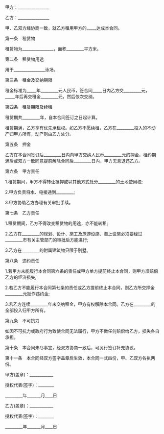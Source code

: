 
 


甲方：________________


乙方：________________


甲、乙双方经协商一致，就乙方租用甲方的_____达成本合同。


第一条　租赁物


租赁物为________________，面积_________平方米。


第二条　租赁物用途


用于________________泳场。


第三条　租金及交纳期限


租金标准为_____年_________元人民币，签合同_____日内乙方交_________元，_____年后再交租金_________元，然后依次交纳。


第四条　租赁期限及续租


租赁期共_________年，自本合同签订之日起计算。


租赁期满，乙方享有优先承租权。如乙方不愿续租，乙方在_________投入的不动产归甲方所有，动产则由乙方处分。


第五条　押金


乙方在本合同签订后_________日内向甲方交纳人民币_________元的押金，租约期满后或双方一致同意提前解除合同后_________日内，甲方无息退还乙方。


第六条　甲方责任


1.租赁期间，甲方不得转让抵押或以其他方式处分_________的土地使用权;


2.甲方负责将水、电接通到_________;


3.甲方协助乙方办理有关审批手续。


第七条　乙方责任


1.租赁期间，乙方不得改变租赁物的用途，亦不能转租;


2.乙方在_________的规划、设计、施工及旅游设施、海上设施必须要经过_________市有关主管部门的审批后方能进行;


3.乙方在_________的附属建筑物只限于别墅。


第八条　违约责任


1.若甲方未能履行本合同第六条的责任或甲方单方提前终止本合同，则甲方须赔偿乙方的经济损失;


2.若乙方不能履行本合同第七条的责任或乙方提前终止本合同，则乙方所交押金_________元抵作违约金;


3.若乙方连续_________年未交纳租金，甲方有权解除本合同。乙方在_________的全部投入归甲方所有。


第九条　不可抗力


如因不可抗力或政府行为致使合同无法履行，甲方不做任何赔偿给乙方，损失各自承担。


第十条　本合同未尽事宜，经双方协商一致后，可另行签订补充协议。


第十一条　本合同经双方签字盖章后生效，本合同一式四份，甲、乙双方各执两份。


甲方(盖章)：____________


授权代表(签字)：________


_________年_______月____日


乙方(盖章)：____________


授权代表(签字)：________


_________年_______月____日
 


 

 
 
 
 
 
  


  
 

  


  


  
 
 
 
 

